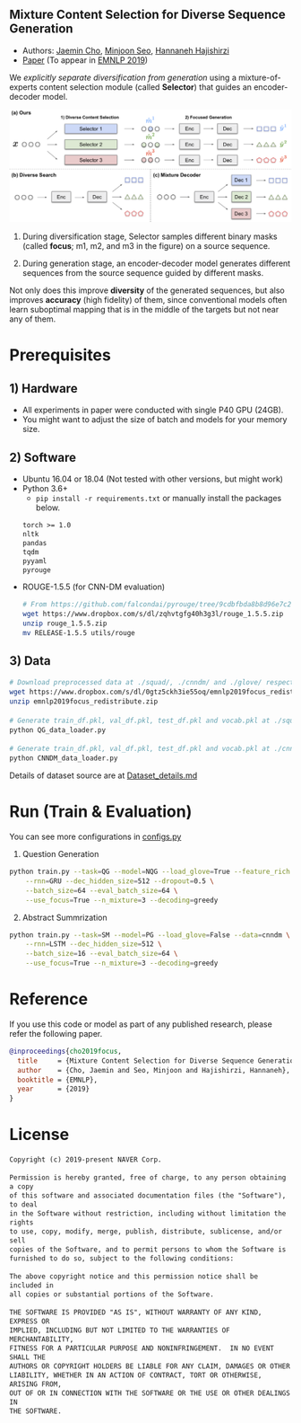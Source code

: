## Mixture Content Selection for Diverse Sequence Generation

* Authors: [Jaemin Cho](https://j-min.io), [Minjoon Seo](https://seominjoon.github.io), [Hannaneh Hajishirzi](https://homes.cs.washington.edu/~hannaneh/)
* [Paper](https://arxiv.org/abs/1909.01953) (To appear in [EMNLP 2019](https://emnlp-ijcnlp2019.org))

We *explicitly separate diversification from generation* using a mixture-of-experts content selection module (called **Selector**) that guides an encoder-decoder model.

![methods_figure](_imgs/methods_horizontal.png)

1.  During diversification stage, Selector samples different binary masks (called **focus**; m1, m2, and m3 in the figure) on a source sequence.

2.  During generation stage, an encoder-decoder model generates different sequences from the source sequence guided by different masks.

Not only does this improve **diversity** of the generated sequences, but also improves **accuracy** (high fidelity) of them, since conventional models often learn suboptimal mapping that is in the middle of the targets but not near any of them.

# Prerequisites

## 1) Hardware
* All experiments in paper were conducted with single P40 GPU (24GB).
* You might want to adjust the size of batch and models for your memory size.

## 2) Software
* Ubuntu 16.04 or 18.04 (Not tested with other versions, but might work)
* Python 3.6+
  - `pip install -r requirements.txt` or manually install the packages below.
  ```
  torch >= 1.0
  nltk
  pandas
  tqdm
  pyyaml
  pyrouge
  ```
* ROUGE-1.5.5 (for CNN-DM evaluation)
  ```sh
  # From https://github.com/falcondai/pyrouge/tree/9cdbfbda8b8d96e7c2646ffd048743ddcf417ed9
  wget https://www.dropbox.com/s/dl/zqhvtgfg40h3g3l/rouge_1.5.5.zip
  unzip rouge_1.5.5.zip
  mv RELEASE-1.5.5 utils/rouge
  ```

## 3) Data

```sh
# Download preprocessed data at ./squad/, ./cnndm/ and ./glove/ respectively
wget https://www.dropbox.com/s/dl/0gtz5ckh3ie55oq/emnlp2019focus_redistribute.zip
unzip emnlp2019focus_redistribute.zip

# Generate train_df.pkl, val_df.pkl, test_df.pkl and vocab.pkl at ./squad_out/
python QG_data_loader.py

# Generate train_df.pkl, val_df.pkl, test_df.pkl and vocab.pkl at ./cnndm_out/
python CNNDM_data_loader.py
```
Details of dataset source are at [Dataset_details.md](Dataset_details.md)

# Run (Train & Evaluation)
You can see more configurations in [configs.py](configs.py)

1) Question Generation
```sh
python train.py --task=QG --model=NQG --load_glove=True --feature_rich --data=squad \
    --rnn=GRU --dec_hidden_size=512 --dropout=0.5 \
    --batch_size=64 --eval_batch_size=64 \
    --use_focus=True --n_mixture=3 --decoding=greedy
```

2) Abstract Summrization
```sh
python train.py --task=SM --model=PG --load_glove=False --data=cnndm \
    --rnn=LSTM --dec_hidden_size=512 \
    --batch_size=16 --eval_batch_size=64 \
    --use_focus=True --n_mixture=3 --decoding=greedy
```

# Reference
If you use this code or model as part of any published research, please refer the following paper.
```BibTex
@inproceedings{cho2019focus,
  title     = {Mixture Content Selection for Diverse Sequence Generation},
  author    = {Cho, Jaemin and Seo, Minjoon and Hajishirzi, Hannaneh},
  booktitle = {EMNLP},
  year      = {2019}
}
```

# License

```
Copyright (c) 2019-present NAVER Corp.

Permission is hereby granted, free of charge, to any person obtaining a copy
of this software and associated documentation files (the "Software"), to deal
in the Software without restriction, including without limitation the rights
to use, copy, modify, merge, publish, distribute, sublicense, and/or sell
copies of the Software, and to permit persons to whom the Software is
furnished to do so, subject to the following conditions:

The above copyright notice and this permission notice shall be included in
all copies or substantial portions of the Software.

THE SOFTWARE IS PROVIDED "AS IS", WITHOUT WARRANTY OF ANY KIND, EXPRESS OR
IMPLIED, INCLUDING BUT NOT LIMITED TO THE WARRANTIES OF MERCHANTABILITY,
FITNESS FOR A PARTICULAR PURPOSE AND NONINFRINGEMENT.  IN NO EVENT SHALL THE
AUTHORS OR COPYRIGHT HOLDERS BE LIABLE FOR ANY CLAIM, DAMAGES OR OTHER
LIABILITY, WHETHER IN AN ACTION OF CONTRACT, TORT OR OTHERWISE, ARISING FROM,
OUT OF OR IN CONNECTION WITH THE SOFTWARE OR THE USE OR OTHER DEALINGS IN
THE SOFTWARE.
```
